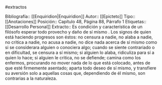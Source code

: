 #extractos  

Bibliografía:: [[Enquiridion|Enquiridion]]
Autor:: [[Epicteto]]
Tipo:: [[Anotaciones]]
Posición:: Capítulo 48, Página 88, Párrafo 1
Etiquetas:: [[Desarrollo Personal]]
Extracto:: Es condición y característica de un filósofo esperar todo provecho y daño de sí mismo . Los signos de quien está haciendo progresos son éstos: no censura a nadie, no alaba a nadie, no critica a nadie, no acusa a nadie, no dice nada acerca de sí mismo como si se considerara alguien o conociera algo; cuando se siente contrariado o en dificultad, se censura a sí mismo; si alguien lo alaba, ridiculiza para sí a quien lo hace; si alguien le critica, no se defiende; camina como los enfermos, procurando no mover nada de lo que está colocado, antes de que esté firmemente asentado; aparta todo deseo de sí mismo, y transfiere su aversión solo a aquellas cosas que, dependiendo de él mismo, son contrarias a la naturaleza.